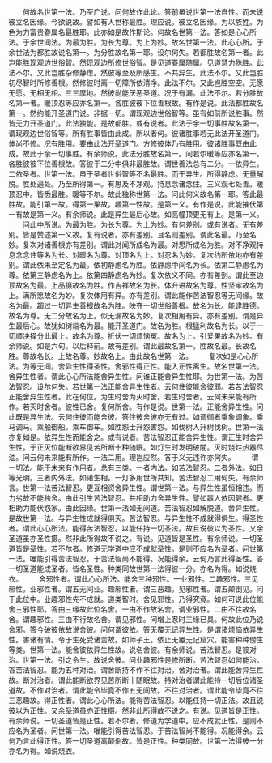 <!-- { "loadSidebar": true } -->
　　何故名世第一法。乃至广说。问何故作此论。答前虽说世第一法自性。而未说彼立名因缘。今欲说故。譬如有人世称最胜。理应说。彼立名因缘。为以族姓。为色为力富贵眷属名最胜耶。此亦如是故作斯论。何故名世第一法。答如是心心所法。于余世间法。为最为胜。为长为尊。为上为妙。故名世第一法。此心心所。于余世法为都胜故说名第一。为分胜故名第一耶。设尔何失。若都胜故名第一者。此岂能胜现观边世俗智。然现观边所修世俗智。是见道眷属随属。见道慧力殊胜。此法不尔。又此岂胜杂修静虑。然彼等至及所感生。不共异生。此法不尔。又此岂胜初尽智时所修善根。然修彼时离一切障所依清净。此法不尔。又此岂胜空空。无愿无愿。无相无相。三三摩地。然彼尚能厌恶圣道。况于有漏。此法不尔。若分胜故名第一者。暖顶忍等应亦名第一。各胜彼彼下位善根故。有作是说。此法都胜故名第一。然约能开圣道门说。非据一切。谓现观边世俗智等。虽有如前所说胜事。然皆无力开圣道门。此法独能。是故都胜。或有说者。此法于余一切事胜故名第一。谓现观边世俗智等。所有胜事皆由此成。所以者何。彼诸胜事若无此法开圣道门。体尚不修。况有胜用。要由此法开圣道门。方修彼体乃有胜用。彼诸胜事既由此成。故此于余一切事胜。有余师说。此法分胜故名第一。问若尔暖等应亦名第一。各胜彼彼下位善根故。答彼于二分中俱非最胜故。谓世善法总有二分。一依异生。二依圣者。世第一法。虽于圣者世俗智等不名最胜。而于异生。所得静虑。无量解脱。胜处遍处。乃至所得第一。有思及不净观。持息念诸念住。三义观七处善。暖顶忍中。皆悉最胜。暖等不尔。故此独称世第一法。问此何义故名第一耶。答此最胜故。能引第一故。得第一果故。趣第一性故。是第一义。有作是说。此能摧伏第一有故是第一义。有余师说。此是异生最后心故。如高幢顶更无有上。是第一义。
　　问此中所说。为最为胜。为长为尊。为上为妙。有何差别。或有说者。无有差别。皆是赞述第一义故。复有说者。亦有差别。且名则差别。谓此名最。乃至名妙。复次对诸善根亦有差别。谓此对闻所成名为最。对思所成名为胜。对不净观持息念念住等名为长。对暖名为尊。对顶名为上。对忍名为妙。复次约所依地亦有差别。谓此依未至定名为最。依初静虑名为胜。依静虑中间名为长。依第二静虑名为尊。依第三静虑名为上。依第四静虑名为妙。复次依义不同。亦有差别。谓此至边顶故名为最。上品摄故名为胜。作吉祥故名为长。体升进故名为尊。性坚牢故名为上。满所愿故名为妙。复次体用有异。亦有差别。谓此能作苦法智忍等无间缘。故名为最。超过一切异生善根故名为胜。映夺一切世俗善根。故名为长。能逮胜德。故名为尊。无二分故名为上。似无漏故名为妙。复次相用有异。亦有差别。谓是异生最后心。故犹如树端名为最。能开圣道门。故名为胜。根猛利故名为长。以于一切顺决择分此最上。故名为尊。折伏一切烦恼冤。故名为上。引爱果故名为妙。有余师说。如是六句。以后释前。故有差别。谓此最故名第一。胜故名最。长故名胜。尊故名长。上故名尊。妙故名上。由此故名世第一法。
　　复次如是心心所法。为等无间。舍异生性得圣性。舍邪性得正性。能入正性离生。故名世第一法。舍异生性者。谓此心心所法能舍异生性。问谁正能舍异生性耶。为世第一法。为苦法智忍。设尔何失。若世第一法正能舍异生性者。云何住彼能舍彼耶。若苦法智忍正能舍异生性者。此在何位。为生时舍为灭时舍。若生时舍者。云何未来能有所作。若灭时舍者。彼性已舍。复何所舍。有作是说。世第一法。正能舍异生性。问此既是异生法。云何住彼而能舍彼。答住彼舍彼亦无有过。如调御者乘象调象。乘马调马。乘船御船。乘车御车。如胜怨士升怨害怨。如伐树人升树伐树。世第一法亦复如是。依异生性而能舍之。或有说者。苦法智忍正能舍异生性。谓正生时舍异生性。于正灭位能断欲界见苦所断十种随眠。如灯生时发明破闇。灭时烧炷热器尽油。问云何未来能有所作。一法二用。理岂应然。答于义无违许亦何失。
　　谓一切法。能于未来有作用者。总有三类。一者内法。如苦法智忍。二者外法。如日等光明。三者内外法。如诸生相。一灯多用世所共知。苦法智忍二用何失。有余师言。世第一法苦法智忍。更互相资舍异生性。谓世第一法。与异生性虽恒相违。而力劣故不能独舍。由此引生苦法智忍。共相助力舍异生性。譬如羸人依因健者。更相助力能伏怨家。由此因缘。世第一法如无间道。苦法智忍如解脱道。舍异生性。是故世第一法。与异生性成就得俱灭。苦法智忍。与异生性不成就得俱生。得圣性者。谓此心心所法。能得苦法智忍。以能任持一切圣法。故且说彼以为圣性。又余圣道虽亦圣性摄。然非此所得故不说之。有说。见道皆是圣性。有余师说。一切圣道皆是圣性。若不尔者。修道无学道中应不成就圣性。是则不应名为圣者。问世第一法。唯能引得苦法智忍。于苦法智尚不能得。况能得余。云何乃言此得圣性。答一切圣道能成圣者。皆名圣性。种类同故世第一法得彼一分。亦名为得。如说烧衣。
　　舍邪性者。谓此心心所法。能舍三种邪性。一业邪性。二趣邪性。三见邪性。业邪性者。谓五无间业。趣邪性者。谓三恶趣。见邪性者。谓五颠倒见。问于此位中。业趣邪性先不成就。道类智时。舍见邪性。乃得究竟。如何可说此位能舍三邪性耶。答由三缘故此位名舍。一由不作故名舍。谓业邪性。二由不往故名舍。谓趣邪性。三由不行故名舍。谓见邪性。问增上忍时三缘已具。何故此位乃说舍邪。答今破彼依故说舍彼。问何谓彼依。答无覆无记异生性。是谓诸烦恼依异生性。害诸有情。令于生死受诸苦故。如师子王。依止无覆无记窟穴。能害种种傍生等类。世第一法。能舍彼依异生性故。说名舍彼。有余师说。苦法智忍。是彼对治。世第一法。引之令生。故说舍彼。问业趣邪性是修所断。苦法智忍如何能治。答苦法智忍。能为五种对治。谓舍断持不作不往对治。舍对治者。谓此能舍异生性故。断对治者。谓此能断欲界见苦所断十随眠故。持对治者谓此能持一切后位诸圣道故。不作对治者。谓此能令毕竟不作五无间故。不往对治者。谓此能令毕竟不往三恶趣故。得正性者。谓此心心所法。能得苦法智忍。以能任持一切正法。故且说彼以为正性。又余圣道虽亦正性摄。然非此所得故不说之。有说。见道皆是正性。有余师说。一切圣道皆是正性。若不尔者。修道为学道中。应不成就正性。是则不应名为圣者。问世第一法。唯能引得苦法智忍。于苦法智尚不能得。况能得余。云何乃言此得正性。答一切圣道离颠倒故。皆是正性。种类同故。世第一法得彼一分亦名为得。如说烧衣。
